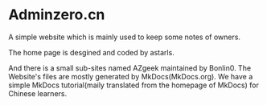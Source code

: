 # Adminzero.cn

A simple website which is mainly used to keep some notes of owners.

The home page is desgined and coded by astarls.

And there is a small sub-sites named AZgeek maintained by Bonlin0. The Website's files are mostly generated by MkDocs(MkDocs.org). We have a simple MkDocs tutorial(maily translated from the homepage of MkDocs) for Chinese learners.
